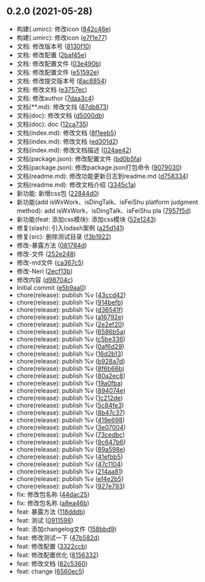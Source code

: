 ## 0.2.0 (2021-05-28)

* 构建(.umirc): 修改icon ([842c46e](https://github.com/nicecoders/nicecode/commit/842c46e))
* 构建(.umirc): 修改icon ([e7f1e77](https://github.com/nicecoders/nicecode/commit/e7f1e77))
* 文档: 修改版本号 ([8130f10](https://github.com/nicecoders/nicecode/commit/8130f10))
* 文档: 修改配置 ([2baf45e](https://github.com/nicecoders/nicecode/commit/2baf45e))
* 文档: 修改配置文件 ([03e490b](https://github.com/nicecoders/nicecode/commit/03e490b))
* 文档: 修改配置文件 ([e51592e](https://github.com/nicecoders/nicecode/commit/e51592e))
* 文档: 修改提交版本号 ([8ac8854](https://github.com/nicecoders/nicecode/commit/8ac8854))
* 文档: 修改文档 ([e3757ec](https://github.com/nicecoders/nicecode/commit/e3757ec))
* 文档: 修改author ([7daa3c4](https://github.com/nicecoders/nicecode/commit/7daa3c4))
* 文档(**.md): 修改文挡 ([87db873](https://github.com/nicecoders/nicecode/commit/87db873))
* 文档(doc): 修改文档 ([d5000db](https://github.com/nicecoders/nicecode/commit/d5000db))
* 文档(doc): doc ([12ca735](https://github.com/nicecoders/nicecode/commit/12ca735))
* 文档(index.md): 修改文档 ([8f1eeb5](https://github.com/nicecoders/nicecode/commit/8f1eeb5))
* 文档(index.md): 修改文档 ([ed301d2](https://github.com/nicecoders/nicecode/commit/ed301d2))
* 文档(index.md): 修改文档描述 ([024ae42](https://github.com/nicecoders/nicecode/commit/024ae42))
* 文档(package.json): 修改配置文件 ([bd0b5fa](https://github.com/nicecoders/nicecode/commit/bd0b5fa))
* 文档(package.json): 修改package.json打包命令 ([9079030](https://github.com/nicecoders/nicecode/commit/9079030))
* 文档(readme.md): 修改功能更新日志到readme.md ([d758334](https://github.com/nicecoders/nicecode/commit/d758334))
* 文档(readme.md): 修改文档介绍 ([3345c1a](https://github.com/nicecoders/nicecode/commit/3345c1a))
* 新功能: 新增css包 ([22844d0](https://github.com/nicecoders/nicecode/commit/22844d0))
* 新功能(add isWxWork、isDingTalk、isFeiShu platform judgment method): add isWxWork、isDingTalk、isFeiShu pla ([7957f5d](https://github.com/nicecoders/nicecode/commit/7957f5d))
* 新功能(feat: 添加css模块): 添加css模块 ([52e1243](https://github.com/nicecoders/nicecode/commit/52e1243))
* 修复(slash): 引入lodash案例 ([a25d141](https://github.com/nicecoders/nicecode/commit/a25d141))
* 修复(src): 删除测试目录 ([f3b1922](https://github.com/nicecoders/nicecode/commit/f3b1922))
* 修改-暴露方法 ([081784d](https://github.com/nicecoders/nicecode/commit/081784d))
* 修改-文件 ([252e248](https://github.com/nicecoders/nicecode/commit/252e248))
* 修改-md文件 ([ca367c5](https://github.com/nicecoders/nicecode/commit/ca367c5))
* 修改-Neri ([2ecf13b](https://github.com/nicecoders/nicecode/commit/2ecf13b))
* 修改内容 ([d98704c](https://github.com/nicecoders/nicecode/commit/d98704c))
* Initial commit ([e5b9aa0](https://github.com/nicecoders/nicecode/commit/e5b9aa0))
* chore(release): publish %v ([43ccd42](https://github.com/nicecoders/nicecode/commit/43ccd42))
* chore(release): publish %v ([914befb](https://github.com/nicecoders/nicecode/commit/914befb))
* chore(release): publish %v ([d36541f](https://github.com/nicecoders/nicecode/commit/d36541f))
* chore(release): publish %v ([a16792e](https://github.com/nicecoders/nicecode/commit/a16792e))
* chore(release): publish %v ([2e2ef20](https://github.com/nicecoders/nicecode/commit/2e2ef20))
* chore(release): publish %v ([6586b5a](https://github.com/nicecoders/nicecode/commit/6586b5a))
* chore(release): publish %v ([c5be336](https://github.com/nicecoders/nicecode/commit/c5be336))
* chore(release): publish %v ([0af6d29](https://github.com/nicecoders/nicecode/commit/0af6d29))
* chore(release): publish %v ([16d2b13](https://github.com/nicecoders/nicecode/commit/16d2b13))
* chore(release): publish %v ([b928a7d](https://github.com/nicecoders/nicecode/commit/b928a7d))
* chore(release): publish %v ([8f6b66b](https://github.com/nicecoders/nicecode/commit/8f6b66b))
* chore(release): publish %v ([80a2ec8](https://github.com/nicecoders/nicecode/commit/80a2ec8))
* chore(release): publish %v ([19a0fba](https://github.com/nicecoders/nicecode/commit/19a0fba))
* chore(release): publish %v ([894074e](https://github.com/nicecoders/nicecode/commit/894074e))
* chore(release): publish %v ([1c212de](https://github.com/nicecoders/nicecode/commit/1c212de))
* chore(release): publish %v ([5c84fe3](https://github.com/nicecoders/nicecode/commit/5c84fe3))
* chore(release): publish %v ([8b47c37](https://github.com/nicecoders/nicecode/commit/8b47c37))
* chore(release): publish %v ([419e698](https://github.com/nicecoders/nicecode/commit/419e698))
* chore(release): publish %v ([3e07004](https://github.com/nicecoders/nicecode/commit/3e07004))
* chore(release): publish %v ([73cedbc](https://github.com/nicecoders/nicecode/commit/73cedbc))
* chore(release): publish %v ([9c647b6](https://github.com/nicecoders/nicecode/commit/9c647b6))
* chore(release): publish %v ([89a598e](https://github.com/nicecoders/nicecode/commit/89a598e))
* chore(release): publish %v ([41efbb5](https://github.com/nicecoders/nicecode/commit/41efbb5))
* chore(release): publish %v ([47c1104](https://github.com/nicecoders/nicecode/commit/47c1104))
* chore(release): publish %v ([214aa81](https://github.com/nicecoders/nicecode/commit/214aa81))
* chore(release): publish %v ([ef4e2b5](https://github.com/nicecoders/nicecode/commit/ef4e2b5))
* chore(release): publish %v ([927e793](https://github.com/nicecoders/nicecode/commit/927e793))
* fix: 修改包名称 ([44dac25](https://github.com/nicecoders/nicecode/commit/44dac25))
* fix: 修改包名称 ([a8ea46b](https://github.com/nicecoders/nicecode/commit/a8ea46b))
* feat: 暴露方法 ([118dddb](https://github.com/nicecoders/nicecode/commit/118dddb))
* feat: 测试 ([0911598](https://github.com/nicecoders/nicecode/commit/0911598))
* feat: 添加changelog文件 ([158bbd9](https://github.com/nicecoders/nicecode/commit/158bbd9))
* feat: 修改测试一下 ([47b582d](https://github.com/nicecoders/nicecode/commit/47b582d))
* feat: 修改配置 ([3322ccb](https://github.com/nicecoders/nicecode/commit/3322ccb))
* feat: 修改配置优化 ([8156332](https://github.com/nicecoders/nicecode/commit/8156332))
* feat: 修改文档 ([82c5360](https://github.com/nicecoders/nicecode/commit/82c5360))
* feat: change ([6560ec5](https://github.com/nicecoders/nicecode/commit/6560ec5))



